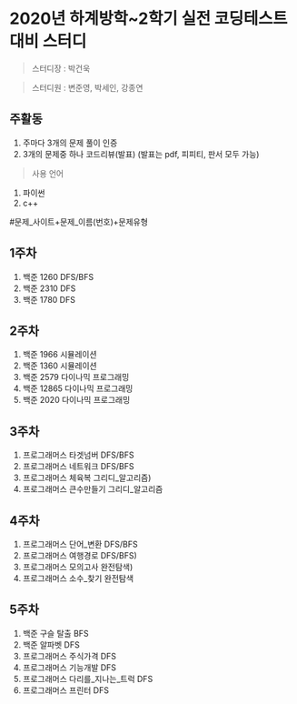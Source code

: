 # 2020년 하계방학~2학기 실전 코딩테스트 대비 스터디
> 스터디장 : 박건욱

> 스터디원 : 변준영, 박세인, 강종연

## 주활동
1. 주마다 3개의 문제 풀이 인증
2. 3개의 문제중 하나 코드리뷰(발표)
(발표는 pdf, 피피티, 판서 모두 가능) 

>사용 언어
  1. 파이썬
  2. c++
  
#문제_사이트+문제_이름(번호)+문제유형

## 1주차

1. 백준 1260 DFS/BFS
2. 백준 2310 DFS 
3. 백준 1780 DFS

## 2주차

1. 백준 1966 시뮬레이션
2. 백준 1360 시뮬레이션
3. 백준 2579 다이나믹 프로그래밍
4. 백준 12865 다이나믹 프로그래밍
5. 백준 2020  다이나믹 프로그래밍

## 3주차

1. 프로그래머스 타겟넘버 DFS/BFS
2. 프로그래머스 네트워크 DFS/BFS
3. 프로그래머스 체육복     그리디_알고리즘)
4. 프로그래머스 큰수만들기 그리디_알고리즘

## 4주차 
1. 프로그래머스 단어_변환 DFS/BFS 
2. 프로그래머스 여행경로 DFS/BFS)
3. 프로그래머스 모의고사 완전탐색)
4. 프로그래머스 소수_찾기 완전탐색 

## 5주차
1. 백준 구슬 탈출 BFS 
2. 백준 알파벳 DFS 
3. 프로그래머스 주식가격 DFS 
4. 프로그래머스 기능개발 DFS 
5. 프로그래머스 다리를_지나는_트럭 DFS 
6. 프로그래머스 프린터 DFS 
